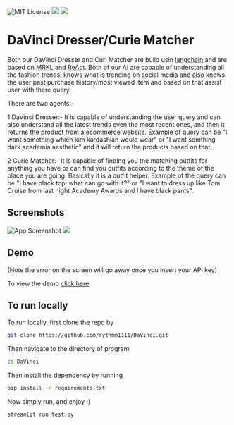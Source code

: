 

![MIT License](https://img.shields.io/badge/AI-%23c83c37
)
![](https://img.shields.io/badge/Langchain-%235ce01f
)
![](https://img.shields.io/badge/MRKL-%231f38e0
)
# DaVinci Dresser/Curie Matcher

Both our DaVinci Dresser and Curi Matcher are build usin [langchain](https://www.langchain.com/) and are based on [MRKL](https://arxiv.org/pdf/2205.00445.pdf) and [ReAct](https://blog.research.google/2022/11/react-synergizing-reasoning-and-acting.html). Both of our AI are capable of understanding all the fashion trends, knows what is trending on social media and also knows the user past purchase history/most viewed item and based on that assist user with there query.

There are two agents:-

1 DaVinci Dresser:- It is capable of understanding the user query and can also understand all the latest trends even the most recent ones, and then it returns the product from a ecommerce website.
Example of query can be "I want something which kim kardashian would wear" or "I want somthing dark academia aesthetic" and it will return the products based on that.

2 Curie Matcher:- It is capable of finding you the matching outfits for anything you have or can find you outfits according to the theme of the place you are going. Basically it is a outfit helper. Example of the query can be "I have black top, what can go with it?" or "I want to dress up like Tom Cruise from last night Academy Awards and I have black pants".
## Screenshots
![App Screenshot](https://lh3.googleusercontent.com/drive-viewer/AK7aPaDXbUPj8XtNm-ggr-DpX_WMrotta8cirXyvPjQ7KO1o362UjHv_8y5iAxPpktQeoWKzeH7B2Rh56eHPD_c-FGsJigyHCA=w1920-h933)
![](https://lh3.googleusercontent.com/drive-viewer/AK7aPaCgMLM3BN9UDLaR9pYbTnhV62_O_npmBI9hbXMWPzOAGB_UGjiYQHy_Anji2JqtrPEUe9xm0XZFVLeP617Sdv9-3QOvjw=w1920-h933)

## Demo
(Note the error on the screen will go away once you insert your API key) 

To view the demo [click here](https://rythmn.streamlit.app/).

## To run locally

To run locally, first clone the repo by
```bash
git clone https://github.com/rythmn1111/DaVinci.git
```
Then navigate to the directory of program
```bash
cd DaVinci
```
Then install the dependency by running
```bash
pip install -r requirements.txt
```
Now simply run, and enjoy :)

```bash
streamlit run test.py
```


